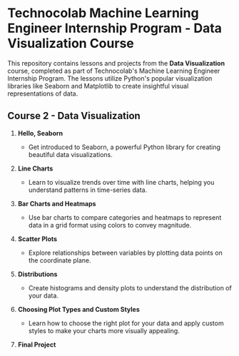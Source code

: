 # Technocolab Machine Learning Engineer Internship Program - Data Visualization Course

This repository contains lessons and projects from the **Data Visualization** course, completed as part of Technocolab's Machine Learning Engineer Internship Program. The lessons utilize Python's popular visualization libraries like Seaborn and Matplotlib to create insightful visual representations of data.

## Course 2 - Data Visualization

1. **Hello, Seaborn**
   - Get introduced to Seaborn, a powerful Python library for creating beautiful data visualizations.

2. **Line Charts**
   - Learn to visualize trends over time with line charts, helping you understand patterns in time-series data.

3. **Bar Charts and Heatmaps**
   - Use bar charts to compare categories and heatmaps to represent data in a grid format using colors to convey magnitude.

4. **Scatter Plots**
   - Explore relationships between variables by plotting data points on the coordinate plane.

5. **Distributions**
   - Create histograms and density plots to understand the distribution of your data.

6. **Choosing Plot Types and Custom Styles**
   - Learn how to choose the right plot for your data and apply custom styles to make your charts more visually appealing.

7. **Final Project**
  
